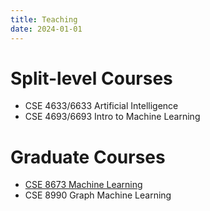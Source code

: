```yaml
---
title: Teaching
date: 2024-01-01
---
```



# Split-level Courses
- CSE 4633/6633 Artificial Intelligence
- CSE 4693/6693 Intro to Machine Learning

# Graduate Courses
- [CSE 8673 Machine Learning](/post/cse-8673-machine-learning/)
- CSE 8990 Graph Machine Learning